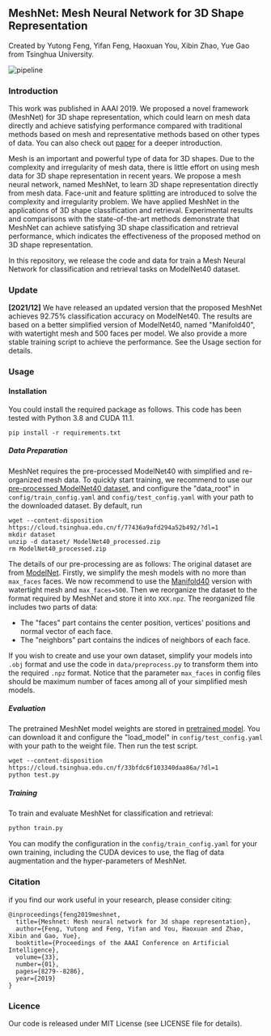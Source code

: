 ## MeshNet: Mesh Neural Network for 3D Shape Representation
Created by Yutong Feng, Yifan Feng, Haoxuan You, Xibin Zhao, Yue Gao from Tsinghua University.

![pipeline](doc/pipeline.PNG)
### Introduction

This work was published in AAAI 2019. We proposed a novel framework (MeshNet) for 3D shape representation, which could learn on mesh data directly and achieve satisfying performance compared with traditional methods based on mesh and representative methods based on other types of data. You can also check out [paper](https://ojs.aaai.org/index.php/AAAI/article/view/4840/4713) for a deeper introduction.

Mesh is an important and powerful type of data for 3D shapes. Due to the complexity and irregularity of mesh data, there is little effort on using mesh data for 3D shape representation in recent years. We propose a mesh neural network, named MeshNet, to learn 3D shape representation directly from mesh data. Face-unit and feature splitting are introduced to solve the complexity and irregularity problem. We have applied MeshNet in the applications of 3D shape classification and retrieval. Experimental results and comparisons with the state-of-the-art methods demonstrate that MeshNet can achieve satisfying 3D shape classification and retrieval performance, which indicates the effectiveness of the proposed method on 3D shape representation.

In this repository, we release the code and data for train a Mesh Neural Network for classification and retrieval tasks on ModelNet40 dataset.

### Update
**[2021/12]** We have released an updated version that the proposed MeshNet achieves 92.75% classification accuracy on ModelNet40. The results are based on a better simplified version of ModelNet40, named "Manifold40", with watertight mesh and 500 faces per model. We also provide a more stable training script to achieve the performance. See the Usage section for details.

### Usage

#### Installation
You could install the required package as follows. This code has been tested with Python 3.8 and CUDA 11.1.
```
pip install -r requirements.txt
```

##### Data Preparation
MeshNet requires the pre-processed ModelNet40 with simplified and re-organized mesh data. To quickly start training, we recommend to use our [pre-processed ModelNet40 dataset](https://cloud.tsinghua.edu.cn/f/77436a9afd294a52b492/?dl=1), and configure the "data_root" in `config/train_config.yaml` and `config/test_config.yaml` with your path to the downloaded dataset. By default, run
```
wget --content-disposition https://cloud.tsinghua.edu.cn/f/77436a9afd294a52b492/?dl=1
mkdir dataset
unzip -d dataset/ ModelNet40_processed.zip 
rm ModelNet40_processed.zip 
```

The details of our pre-processing are as follows: The original dataset are from [ModelNet](http://modelnet.cs.princeton.edu/). Firstly, we simplify the mesh models with no more than `max_faces` faces. We now recommend to use the [Manifold40](https://cloud.tsinghua.edu.cn/f/2a292c598af94265a0b8/?dl=1) version with watertight mesh and `max_faces=500`. Then we reorganize the dataset to the format required by MeshNet and store it into `XXX.npz`. The reorganized file includes two parts of data:
- The "faces" part contains the center position, vertices' positions and normal vector of each face.
- The "neighbors" part contains the indices of neighbors of each face.

If you wish to create and use your own dataset, simplify your models into `.obj` format and use the code in `data/preprocess.py` to transform them into the required `.npz` format. Notice that the parameter `max_faces` in config files should be maximum number of faces among all of your simplified mesh models. 

##### Evaluation
The pretrained MeshNet model weights are stored in [pretrained model](https://cloud.tsinghua.edu.cn/f/33bfdc6f103340daa86a/?dl=1). You can download it and configure the "load_model" in `config/test_config.yaml` with your path to the weight file. Then run the test script.
```
wget --content-disposition https://cloud.tsinghua.edu.cn/f/33bfdc6f103340daa86a/?dl=1
python test.py
```

##### Training

To train and evaluate MeshNet for classification and retrieval:

```bash
python train.py
```

You can modify the configuration in the `config/train_config.yaml` for your own training, including the CUDA devices to use, the flag of data augmentation and the hyper-parameters of MeshNet.


### Citation

if you find our work useful in your research, please consider citing:

```
@inproceedings{feng2019meshnet,
  title={Meshnet: Mesh neural network for 3d shape representation},
  author={Feng, Yutong and Feng, Yifan and You, Haoxuan and Zhao, Xibin and Gao, Yue},
  booktitle={Proceedings of the AAAI Conference on Artificial Intelligence},
  volume={33},
  number={01},
  pages={8279--8286},
  year={2019}
}
```

### Licence

Our code is released under MIT License (see LICENSE file for details).
